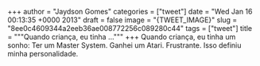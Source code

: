 
+++
author = "Jaydson Gomes"
categories = ["tweet"]
date = "Wed Jan 16 00:13:35 +0000 2013"
draft = false
image = "{TWEET_IMAGE}"
slug = "8ee0c4609344a2eeb36ae008772256c089280c44"
tags = ["tweet"]
title = """Quando criança, eu tinha ..."""
+++
Quando criança, eu tinha um sonho: Ter um Master System. Ganhei um Atari. Frustrante. Isso definiu minha personalidade.
